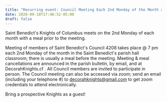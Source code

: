 ```yaml
---
title: "Recurring event: Council Meeting Each 2nd Monday of the Month at 7 pm with Meal Prior to Meeting"
date: 2020-09-10T17:46:52-05:00
draft: false
---
```

Saint Benedict's Knights of Columbus meets on the 2nd Monday of each month with a meal prior to the meeting.
<!--more-->
Meeting of members of Saint Benedict's Council 4208 takes place @ 7 pm each 2nd Monday of the month in the Saint Benedict's parish hall classroom; there is usually a meal before the meeting. Meeting & meal cancellations are announced in the parish bulletin, by email, and at DecorahKnights.cf . All Council members are invited to participate in person. The Council meeting can also be accessed via zoom; send an email (including your telephone #) to decorahknights@gmail.com to get zoom credentials to attend electronically.

Bring a prospective Knights as a guest!